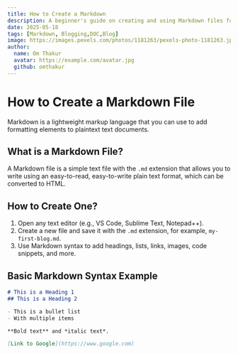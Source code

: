 ```yaml
---
title: How to Create a Markdown
description: A beginner's guide on creating and using Markdown files for documentation and blogging.
date: 2025-05-18
tags: [Markdown, Blogging,DOC,Blog]
image: https://images.pexels.com/photos/1181263/pexels-photo-1181263.jpeg
author:
  name: Om Thakur
  avatar: https://example.com/avatar.jpg
  github: omthakur
---
```


# How to Create a Markdown File

Markdown is a lightweight markup language that you can use to add formatting elements to plaintext text documents.

## What is a Markdown File?

A Markdown file is a simple text file with the `.md` extension that allows you to write using an easy-to-read, easy-to-write plain text format, which can be converted to HTML.

## How to Create One?

1. Open any text editor (e.g., VS Code, Sublime Text, Notepad++).
2. Create a new file and save it with the `.md` extension, for example, `my-first-blog.md`.
3. Use Markdown syntax to add headings, lists, links, images, code snippets, and more.

## Basic Markdown Syntax Example

```markdown
# This is a Heading 1
## This is a Heading 2

- This is a bullet list
- With multiple items

**Bold text** and *italic text*.

[Link to Google](https://www.google.com)
